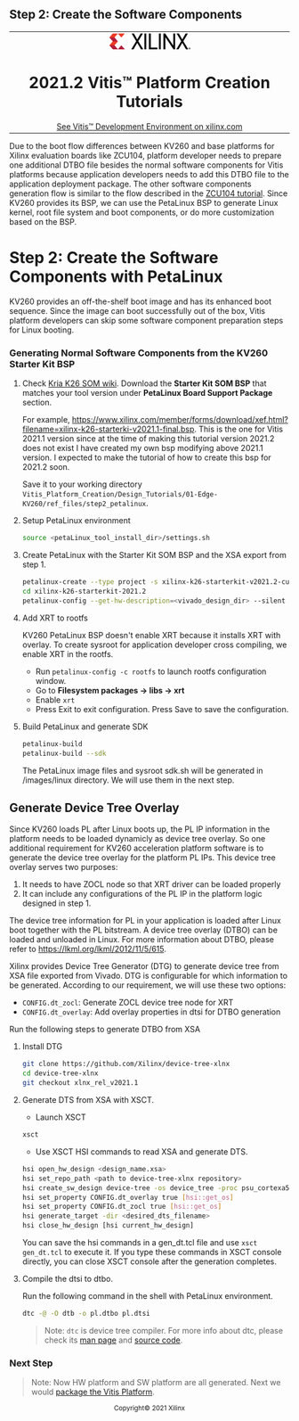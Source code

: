 <!--
# Copyright 2021 Xilinx Inc.
#
# Licensed under the Apache License, Version 2.0 (the "License");
# you may not use this file except in compliance with the License.
# You may obtain a copy of the License at
#
#     http://www.apache.org/licenses/LICENSE-2.0
#
# Unless required by applicable law or agreed to in writing, software
# distributed under the License is distributed on an "AS IS" BASIS,
# WITHOUT WARRANTIES OR CONDITIONS OF ANY KIND, either express or implied.
# See the License for the specific language governing permissions and
# limitations under the License.
-->

## Step 2: Create the Software Components


<table class="sphinxhide" width="100%">
 <tr width="100%">
    <td align="center"><img src="https://raw.githubusercontent.com/Xilinx/Image-Collateral/main/xilinx-logo.png" width="30%"/><h1>2021.2 Vitis™ Platform Creation Tutorials</h1>
    <a href="https://www.xilinx.com/products/design-tools/vitis.html">See Vitis™ Development Environment on xilinx.com</br></a>
    </td>
 </tr>
</table>

Due to the boot flow differences between KV260 and base platforms for Xilinx evaluation boards like ZCU104, platform developer needs to prepare one additional DTBO file besides the normal software components for Vitis platforms because application developers needs to add this DTBO file to the application deployment package. The other software components generation flow is similar to the flow described in the [ZCU104 tutorial](../../Introduction/02-Edge-AI-ZCU104/step2.md). Since KV260 provides its BSP, we can use the PetaLinux BSP to generate Linux kernel, root file system and boot components, or do more customization based on the BSP.

# Step 2: Create the Software Components with PetaLinux

KV260 provides an off-the-shelf boot image and has its enhanced boot sequence. Since the image can boot successfully out of the box, Vitis platform developers can skip some software component preparation steps for Linux booting.


### Generating Normal Software Components from the KV260 Starter Kit BSP

1. Check [Kria K26 SOM wiki](https://xilinx-wiki.atlassian.net/wiki/spaces/A/pages/1641152513/Kria+K26+SOM). Download the **Starter Kit SOM BSP** that matches your tool version under **PetaLinux Board Support Package** section.

    For example, https://www.xilinx.com/member/forms/download/xef.html?filename=xilinx-k26-starterki-v2021.1-final.bsp. This is the one for Vitis
    2021.1 version since at the time of making this tutorial version 2021.2
    does not exist I have created my own bsp modifying above 2021.1 version.
    I expected to make the tutorial of how to create this bsp for 2021.2 soon.

    Save it to your working directory `Vitis_Platform_Creation/Design_Tutorials/01-Edge-KV260/ref_files/step2_petalinux`.

2. Setup PetaLinux environment

    ```bash
    source <petaLinux_tool_install_dir>/settings.sh
    ```

3. Create PetaLinux with the Starter Kit SOM BSP and the XSA export from step 1.

    ```bash
    petalinux-create --type project -s xilinx-k26-starterkit-v2021.2-custom.bsp
    cd xilinx-k26-starterkit-2021.2
    petalinux-config --get-hw-description=<vivado_design_dir> --silent
    ```

4. Add XRT to rootfs

    KV260 PetaLinux BSP doesn't enable XRT because it installs XRT with overlay. To create sysroot for application developer cross compiling, we enable XRT in the rootfs.

    - Run `petalinux-config -c rootfs` to launch rootfs configuration window.
    - Go to **Filesystem packages -> libs -> xrt**
    - Enable `xrt`
    - Press Exit to exit configuration. Press Save to save the configuration.

5. Build PetaLinux and generate SDK

    ```bash
    petalinux-build
    petalinux-build --sdk
    ```

    The PetaLinux image files and sysroot sdk.sh will be generated in <PetaLinux Project>/images/linux directory. We will use them in the next step.


## Generate Device Tree Overlay

Since KV260 loads PL after Linux boots up, the PL IP information in the platform needs to be loaded dynamicly as device tree overlay. So one additional requirement for KV260 acceleration platform software is to generate the device tree overlay for the platform PL IPs. This device tree overlay serves two purposes:

1. It needs to have ZOCL node so that XRT driver can be loaded properly
2. It can include any configurations of the PL IP in the platform logic designed in step 1.

The device tree information for PL in your application is loaded after Linux boot together with the PL bitstream. A device tree overlay (DTBO) can be loaded and unloaded in Linux. For more information about DTBO, please refer to https://lkml.org/lkml/2012/11/5/615.

Xilinx provides Device Tree Generator (DTG) to generate device tree from XSA file exported from Vivado. DTG is configurable for which information to be generated. According to our requirement, we will use these two options:

- `CONFIG.dt_zocl`: Generate ZOCL device tree node for XRT
- `CONFIG.dt_overlay`: Add overlay properties in dtsi for DTBO generation

Run the following steps to generate DTBO from XSA

1. Install DTG

    ```bash
    git clone https://github.com/Xilinx/device-tree-xlnx
    cd device-tree-xlnx
    git checkout xlnx_rel_v2021.1
    ```

2. Generate DTS from XSA with XSCT.

   - Launch XSCT

    ```bash
    xsct
    ```

   - Use XSCT HSI commands to read XSA and generate DTS.

    ```bash
    hsi open_hw_design <design_name.xsa>
    hsi set_repo_path <path to device-tree-xlnx repository>
    hsi create_sw_design device-tree -os device_tree -proc psu_cortexa53_0
    hsi set_property CONFIG.dt_overlay true [hsi::get_os]
    hsi set_property CONFIG.dt_zocl true [hsi::get_os]
    hsi generate_target -dir <desired_dts_filename>
    hsi close_hw_design [hsi current_hw_design]
    ```

    You can save the hsi commands in a gen_dt.tcl file and use `xsct gen_dt.tcl` to execute it. If you type these commands in XSCT console directly, you can close XSCT console after the generation completes.

3. Compile the dtsi to dtbo.

    Run the following command in the shell with PetaLinux environment.

    ```bash
    dtc -@ -O dtb -o pl.dtbo pl.dtsi
    ```

    > Note: `dtc` is device tree compiler. For more info about dtc, please check its [man page](http://manpages.ubuntu.com/manpages/trusty/man1/dtc.1.html) and [source code](https://git.kernel.org/pub/scm/utils/dtc/dtc.git/tree/README?h=main).



### Next Step

> Note:  Now HW platform and SW platform are all generated. Next we would [package the Vitis Platform](step3.md).

<p class="sphinxhide" align="center"><sup>Copyright&copy; 2021 Xilinx</sup></p>
